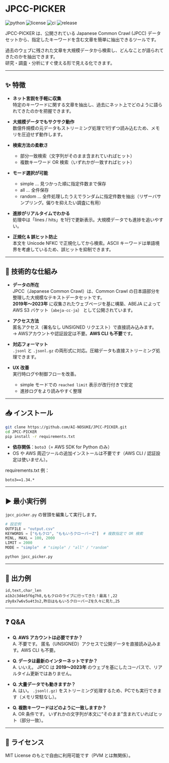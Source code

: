 # JPCC-PICKER
![python](https://img.shields.io/badge/python-3.11%2B-blue)  ![license](https://img.shields.io/badge/License-MIT-green)  ![ci](https://github.com/AI-NOSUKE/JPCC-PICKER/actions/workflows/ci.yml/badge.svg)  ![release](https://img.shields.io/github/v/release/AI-NOSUKE/JPCC-PICKER?color=orange)  

JPCC-PICKER は、公開されている Japanese Common Crawl (JPCC) データセットから、指定したキーワードを含む文章を簡単に抽出できるツールです。

過去のウェブに残された文章を大規模データから検索し、どんなことが語られてきたのかを抽出できます。  
研究・調査・分析にすぐ使える形で見える化できます。

---

## ✨ 特徴
- **ネット言説を手軽に収集**  
  特定のキーワードに関する文章を抽出し、過去にネット上でどのように語られてきたのかを把握できます。  

- **大規模データでもサクサク動作**  
  数億件規模の元データもストリーミング処理で1行ずつ読み込むため、メモリを圧迫せず動作します。  

- **検索方法の柔軟さ**  
  - 部分一致検索（文字列がそのまま含まれていればヒット）  
  - 複数キーワード OR 検索（いずれかが一致すればヒット）  

- **モード選択が可能**  
  - simple … 見つかった順に指定件数まで保存  
  - all … 全件保存  
  - random … 全件処理したうえでランダムに指定件数を抽出（リザーバサンプリング。偏りを抑えたい調査に有用）  

- **進捗がリアルタイムでわかる**  
  処理中は「lines / hits」を1行で更新表示。大規模データでも進捗を追いやすい。  

- **正規化 & 誤ヒット防止**  
  本文を Unicode NFKC で正規化してから検索。ASCII キーワードは単語境界を考慮しているため、誤ヒットを抑制できます。  

---

## 🔧 技術的な仕組み
- **データの所在**  
  JPCC（Japanese Common Crawl）は、Common Crawl の日本語部分を整理した大規模なテキストデータセットです。  
  **2019年〜2023年** に収集されたウェブページを基に構築、ABEJA によって AWS S3 バケット（`abeja-cc-ja`） として公開されています。  

- **アクセス方法**  
  匿名アクセス（署名なし UNSIGNED リクエスト）で直接読み込みます。  
  → AWSアカウントや認証設定は不要。**AWS CLI も不要**です。  

- **対応フォーマット**  
  `.jsonl` と `.jsonl.gz` の両形式に対応。圧縮データも直接ストリーミング処理できます。  

- **UX 改善**  
  実行時ログや制御フローを改善。  
  - simple モードでの `reached limit` 表示が改行付きで安定  
  - 進捗ログをより読みやすく整理  

---

## 📥 インストール

```bash
git clone https://github.com/AI-NOSUKE/JPCC-PICKER.git
cd JPCC-PICKER
pip install -r requirements.txt
```

- **依存関係**：`boto3`（= AWS SDK for Python のみ）  
- OS や AWS 周辺ツールの追加インストールは不要です（AWS CLI / 認証設定は使いません）。  

requirements.txt 例：

```
boto3==1.34.*
```

---

## ▶️ 最小実行例

`jpcc_picker.py` の冒頭を編集して実行します。

```python
# 設定例
OUTFILE = "output.csv"
KEYWORDS = ["ももクロ", "ももいろクローバーZ"]  # 複数指定で OR 検索
MINL, MAXL = 100, 2000
LIMIT = 2000
MODE = "simple"  # "simple" / "all" / "random"
```

```bash
python jpcc_picker.py
```

---

## 📂 出力例

```csv
id,text,char_len
a1b2c3d4e5f6g7h8,ももクロのライブに行ってきた！最高！,22
z9y8x7w6v5u4t3s2,昨日はももいろクローバーZを久々に見た,25
```

---

## ❓ Q&A
- **Q. AWS アカウントは必要ですか？**  
  A. 不要です。 匿名（UNSIGNED）アクセスで公開データを直接読み込みます。AWS CLI も不要。  

- **Q. データは最新のインターネットですか？**  
  A. いいえ。 JPCC は **2019〜2023年** のウェブを基にしたコーパスで、リアルタイム更新ではありません。  

- **Q. 大量データでも動きますか？**  
  A. はい。 `.jsonl(.gz)` をストリーミング処理するため、PCでも実行できます（メモリ常駐なし）。  

- **Q. 複数キーワードはどのように一致しますか？**  
  A. OR 条件です。 いずれかの文字列が本文に“そのまま”含まれていればヒット（部分一致）。  

---

## 📜 ライセンス

MIT License のもとで自由に利用可能です（PVM とは無関係）。  
